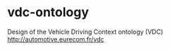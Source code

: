 # vdc-ontology
Design of the Vehicle Driving Context ontology (VDC) http://automotive.eurecom.fr/vdc
